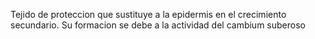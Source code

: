 Tejido de proteccion que sustituye a la epidermis en el crecimiento secundario.
Su formacion se debe a la actividad del cambium suberoso